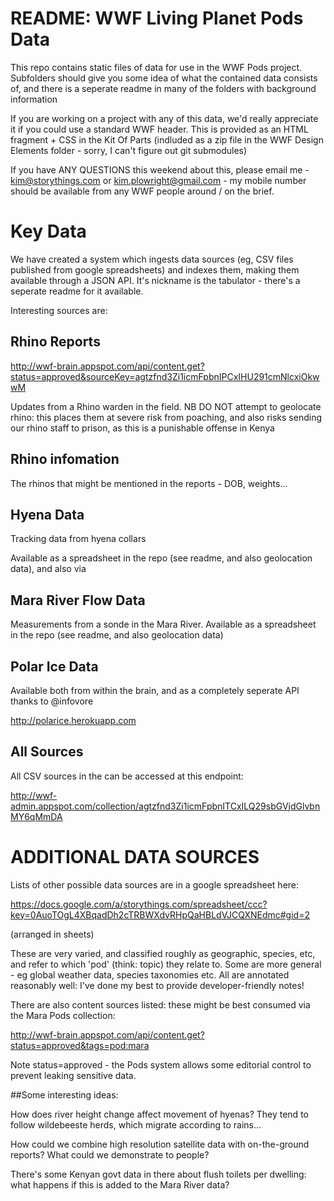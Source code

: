 README: WWF Living Planet Pods Data
===================================

This repo contains static files of data for use in the WWF Pods project. Subfolders should give you some idea of what the contained data consists of, and there is a seperate readme in many of the folders with background information

If you are working on a project with any of this data, we'd really appreciate it if you could use a standard WWF header. This is provided as an HTML fragment + CSS in the Kit Of Parts (indluded as a zip file in the WWF Design Elements folder - sorry, I can't figure out git submodules)

If you have ANY QUESTIONS this weekend about this, please email me - kim@storythings.com or kim.plowright@gmail.com - my mobile number should be available from any WWF people around / on the brief.

Key Data
========

We have created a system which ingests data sources (eg, CSV files published from google spreadsheets) and indexes them, making them available through a JSON API. It's nickname is the tabulator - there's a seperate readme for it available.

Interesting sources are:

## Rhino Reports

http://wwf-brain.appspot.com/api/content.get?status=approved&sourceKey=agtzfnd3Zi1icmFpbnIPCxIHU291cmNlcxiOkwwM

Updates from a Rhino warden in the field. NB DO NOT attempt to geolocate rhino: this places them at severe risk from poaching, and also risks sending our rhino staff to prison, as this is a punishable offense in Kenya

## Rhino infomation

The rhinos that might be mentioned in the reports - DOB, weights...

## Hyena Data

Tracking data from hyena collars

Available as a spreadsheet in the repo (see readme, and also geolocation data), and also via


## Mara River Flow Data

Measurements from a sonde in the Mara River. Available as a spreadsheet in the repo (see readme, and also geolocation data)

## Polar Ice Data

Available both from within the brain, and as a completely seperate API thanks to @infovore

http://polarice.herokuapp.com

## All Sources

All CSV sources in the can be accessed at this endpoint:

http://wwf-admin.appspot.com/collection/agtzfnd3Zi1icmFpbnITCxILQ29sbGVjdGlvbnMY6qMmDA

ADDITIONAL DATA SOURCES
=======================

Lists of other possible data sources are in a google spreadsheet here: 

https://docs.google.com/a/storythings.com/spreadsheet/ccc?key=0AuoTOgL4XBqadDh2cTRBWXdvRHpQaHBLdVJCQXNEdmc#gid=2 

(arranged in sheets)

These are very varied, and classified roughly as geographic, species, etc, and refer to which 'pod' (think: topic) they relate to. Some are more general - eg global weather data, species taxonomies etc. All are annotated reasonably well: I've done my best to provide developer-friendly notes!

There are also content sources listed: these might be best consumed via the Mara Pods collection:

http://wwf-brain.appspot.com/api/content.get?status=approved&tags=pod:mara

Note status=approved - the Pods system allows some editorial control to prevent leaking sensitive data.

##Some interesting ideas:

How does river height change affect movement of hyenas? They tend to follow wildebeeste herds, which migrate according to rains...

How could we combine high resolution satellite data with on-the-ground reports? What could we demonstrate to people?

There's some Kenyan govt data in there about flush toilets per dwelling: what happens if this is added to the Mara River data?
